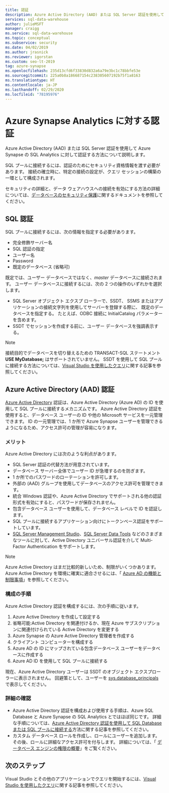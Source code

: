 ```yaml
---
title: 認証
description: Azure Active Directory (AAD) または SQL Server 認証を使用して Azure Synapse Analytics に対して認証する方法について説明します。
services: sql-data-warehouse
author: julieMSFT
manager: craigg
ms.service: sql-data-warehouse
ms.topic: conceptual
ms.subservice: security
ms.date: 04/02/2019
ms.author: jrasnick
ms.reviewer: igorstan
ms.custom: seo-lt-2019
tag: azure-synapse
ms.openlocfilehash: 235d13cfd6f33830d832a6a79e3bc1c78bbfe53e
ms.sourcegitcommit: 225a0b8a186687154c238305607192b75f1a8163
ms.translationtype: HT
ms.contentlocale: ja-JP
ms.lasthandoff: 02/29/2020
ms.locfileid: "78195976"
---
```

# <a name="authenticate-to-azure-synapse-analytics"></a>Azure Synapse Analytics に対する認証
Azure Active Directory (AAD) または SQL Server 認証を使用して Azure Synapse の SQL Analytics に対して認証する方法について説明します。

SQL プールに接続するには、認証のためにセキュリティ資格情報を渡す必要があります。 接続の確立時に、特定の接続の設定が、クエリ セッションの構築の一環として構成されます。  

セキュリティの詳細と、データ ウェアハウスへの接続を有効にする方法の詳細については、[データベースのセキュリティ保護](sql-data-warehouse-overview-manage-security.md)に関するドキュメントを参照してください。

## <a name="sql-authentication"></a>SQL 認証
SQL プールに接続するには、次の情報を指定する必要があります。

* 完全修飾サーバー名
* SQL 認証の指定
* ユーザー名
* Password
* 既定のデータベース (省略可)

既定では、ユーザー データベースではなく、*master* データベースに接続されます。 ユーザー データベースに接続するには、次の 2 つの操作のいずれかを選択します。

* SQL Server オブジェクト エクスプ ローラーで、SSDT、 SSMS またはアプリケーションの接続文字列を使用してサーバーを登録する際に、 既定のデータベースを指定する。 たとえば、ODBC 接続に InitialCatalog パラメーターを含めます。
* SSDT でセッションを作成する前に、ユーザー データベースを強調表示する。

> [!NOTE]
> 接続目的でデータベースを切り替えるための TRANSACT-SQL ステートメント **USE MyDatabase;** はサポートされていません。 SSDT を使用して SQL プールに接続する方法については、[Visual Studio を使用したクエリ](sql-data-warehouse-query-visual-studio.md)に関する記事を参照してください。
> 
> 

## <a name="azure-active-directory-aad-authentication"></a>Azure Active Directory (AAD) 認証
[Azure Active Directory](../active-directory/fundamentals/active-directory-whatis.md) 認証は、Azure Active Directory (Azure AD) の ID を使用して SQL プールに接続するメカニズムです。 Azure Active Directory 認証を使用すると、データベース ユーザーの ID や他の Microsoft サービスを一元管理できます。 ID の一元管理では、1 か所で Azure Synapse ユーザーを管理できるようになるため、アクセス許可の管理が容易になります。 

### <a name="benefits"></a>メリット
Azure Active Directory には次のような利点があります。

* SQL Server 認証の代替方法が用意されています。
* データベース サーバー全体でユーザー ID が急増するのを防ぎます。
* 1 か所でのパスワードのローテーションを許可します。
* 外部の (AAD) グループを使用してデータベースのアクセス許可を管理できます。
* 統合 Windows 認証や、Azure Active Directory でサポートされる他の認証形式を有効にすると、パスワードが保存されません。
* 包含データベース ユーザーを使用して、データベース レベルで ID を認証します。
* SQL プールに接続するアプリケーション向けにトークンベース認証をサポートしています。
* [SQL Server Management Studio](../sql-database/sql-database-ssms-mfa-authentication.md)、[SQL Server Data Tools](https://docs.microsoft.com/sql/ssdt/azure-active-directory?toc=/azure/sql-data-warehouse/toc.json) などのさまざまなツールに対して、Active Directory ユニバーサル認証を介して Multi-Factor Authentication をサポートします。

> [!NOTE]
> Azure Active Directory はまだ比較的新しいため、制限がいくつかあります。 Azure Active Directory を環境に確実に適合させるには、「 [Azure AD の機能と制限事項](../sql-database/sql-database-aad-authentication.md#azure-ad-features-and-limitations)」を参照してください。
> 
> 

### <a name="configuration-steps"></a>構成の手順
Azure Active Directory 認証を構成するには、次の手順に従います。

1. Azure Active Directory を作成して設定する
2. 省略可能:Active Directory を関連付けるか、現在 Azure サブスクリプションに関連付けられている Active Directory を変更する
3. Azure Synapse の Azure Active Directory 管理者を作成する
4. クライアント コンピューターを構成する
5. Azure AD の ID にマップされている包含データベース ユーザーをデータベースに作成する
6. Azure AD ID を使用して SQL プールに接続する

現在、Azure Active Directory ユーザーは SSDT のオブジェクト エクスプローラーに表示されません。 回避策として、ユーザーを [sys.database_principals](https://msdn.microsoft.com/library/ms187328.aspx) で表示してください。

### <a name="find-the-details"></a>詳細の確認
* Azure Active Directory 認証を構成および使用する手順は、Azure SQL Database と Azure Synapse の SQL Analytics とではほぼ同じです。 詳細な手順については、[Azure Active Directory 認証を使用して SQL Database または SQL プールに接続する](../sql-database/sql-database-aad-authentication.md)方法に関する記事を参照してください。
* カスタム データベース ロールを作成し、ロールにユーザーを追加します。 その後、ロールに詳細なアクセス許可を付与します。 詳細については、「 [データベース エンジンの権限の概要](https://msdn.microsoft.com/library/mt667986.aspx)」をご覧ください。

## <a name="next-steps"></a>次のステップ
Visual Studio とその他のアプリケーションでクエリを開始するには、[Visual Studio を使用したクエリ](sql-data-warehouse-query-visual-studio.md)に関する記事を参照してください。
